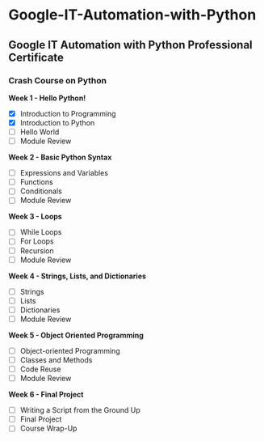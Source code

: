 # Google-IT-Automation-with-Python
## Google IT Automation with Python Professional Certificate
### Crash Course on Python

**Week 1 - Hello Python!**
- [x] Introduction to Programming
- [x] Introduction to Python
- [ ] Hello World
- [ ] Module Review

**Week 2 - Basic Python Syntax**
- [ ] Expressions and Variables
- [ ] Functions
- [ ] Conditionals
- [ ] Module Review

**Week 3 - Loops**
- [ ] While Loops
- [ ] For Loops
- [ ] Recursion
- [ ] Module Review

**Week 4 - Strings, Lists, and Dictionaries**
- [ ] Strings
- [ ] Lists
- [ ] Dictionaries
- [ ] Module Review

**Week 5 - Object Oriented Programming**
- [ ] Object-oriented Programming
- [ ] Classes and Methods
- [ ] Code Reuse
- [ ] Module Review

**Week 6 - Final Project**
- [ ] Writing a Script from the Ground Up
- [ ] Final Project
- [ ] Course Wrap-Up